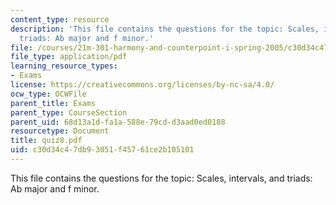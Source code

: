```yaml
---
content_type: resource
description: 'This file contains the questions for the topic: Scales, intervals, and
  triads: Ab major and f minor.'
file: /courses/21m-301-harmony-and-counterpoint-i-spring-2005/c30d34c47db93051f45761ce2b105101_quiz8.pdf
file_type: application/pdf
learning_resource_types:
- Exams
license: https://creativecommons.org/licenses/by-nc-sa/4.0/
ocw_type: OCWFile
parent_title: Exams
parent_type: CourseSection
parent_uid: 68d13a1d-fa1a-588e-79cd-d3aad0ed0188
resourcetype: Document
title: quiz8.pdf
uid: c30d34c4-7db9-3051-f457-61ce2b105101
---
```

This file contains the questions for the topic: Scales, intervals, and triads: Ab major and f minor.